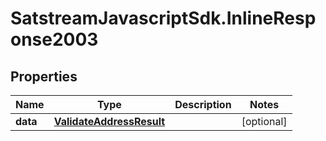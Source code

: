 # SatstreamJavascriptSdk.InlineResponse2003

## Properties
Name | Type | Description | Notes
------------ | ------------- | ------------- | -------------
**data** | [**ValidateAddressResult**](ValidateAddressResult.md) |  | [optional] 
